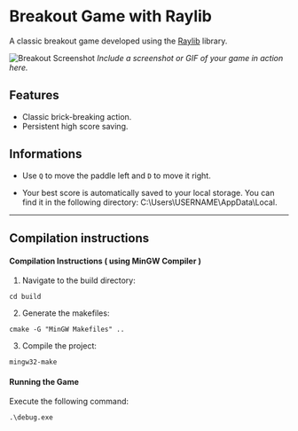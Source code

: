 # Breakout Game with Raylib

A classic breakout game developed using the [Raylib](https://www.raylib.com/) library.

![Breakout Screenshot](path-to-screenshot.png) 
_Include a screenshot or GIF of your game in action here._

## Features

- Classic brick-breaking action.
- Persistent high score saving.

## Informations

- Use `Q` to move the paddle left and `D` to move it right.

- Your best score is automatically saved to your local storage. You can find it in the following directory:
C:\Users\USERNAME\AppData\Local.

---

## Compilation instructions

#### Compilation Instructions ( using MinGW Compiler )

1. Navigate to the build directory:
```
cd build
```

2. Generate the makefiles:
```
cmake -G "MinGW Makefiles" ..
```

3. Compile the project:
```
mingw32-make
```

#### Running the Game

Execute the following command:

```
.\debug.exe
```